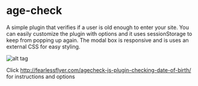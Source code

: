 # age-check

A simple plugin that verifies if a user is old enough to enter your site. You can easily customize the plugin with options and it uses sessionStorage to keep from popping up again. The modal box is responsive and is uses an external CSS for easy styling.

![alt tag](http://cdn.fearlessflyer.com/main/wp-content/uploads/2015/03/age-check-demo.gif)

Click http://fearlessflyer.com/agecheck-js-plugin-checking-date-of-birth/ for instructions and options

